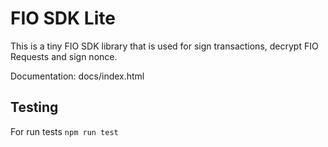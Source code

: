 # FIO SDK Lite

This is a tiny FIO SDK library that is used for sign transactions, decrypt FIO Requests and sign nonce.

Documentation: docs/index.html

## Testing

For run tests `npm run test`
